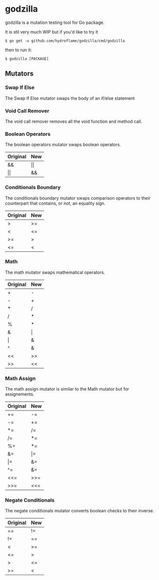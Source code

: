 # godzilla

godzilla is a mutation testing tool for Go package. 

It is stil very much WIP but if you'd like to try it

    $ go get -u github.com/hydroflame/godzilla/cmd/godzilla
    
then to run it:

    $ godzilla [PACKAGE]

## Mutators

### Swap If Else
The Swap If Else mutator swaps the body of an if/else statement

### Void Call Remover
The void call remover removes all the void function and method call.

### Boolean Operators
The boolean operators mutator swaps boolean operators.

| Original | New |
|----------|-----|
| && | &#124;&#124; |
| &#124;&#124; | && |

### Conditionals Boundary
The conditionals boundary mutator swaps comparison operators to their counterpart that contains, or not, an equality sign.

| Original | New |
|----------|-----|
| >        | >=  |
| <        | <=  |
| >=       | >   |
| <=       | <   |

### Math
The math mutator swaps mathematical operators.

| Original | New |
|----------|-----|
| +	| - |
| -	| + |
| *	| / |
| /	| * |
| %	| * |
| &	| &#124; |
| &#124; | & |
| ^	| & |
| <<	| >> |
| >>	| << |

### Math Assign
The math assign mutator is similar to the Math mutator but for assignements.

| Original | New |
|----------|-----|
| += | -= |
| -= | += |
| *= | /= |
| /= | *= |
| %= | *= |
| &= | &#124;= |
| &#124;= | &= |
| ^= | &= |
| <<= | >>= |
| >>= | <<= |

### Negate Conditionals
The negate conditionals mutator converts boolean checks to their inverse.

| Original | New |
|----------|-----|
| == | != |
| != | == |
| < | >= |
| <= | > |
| > | <= |
| >= | < |
